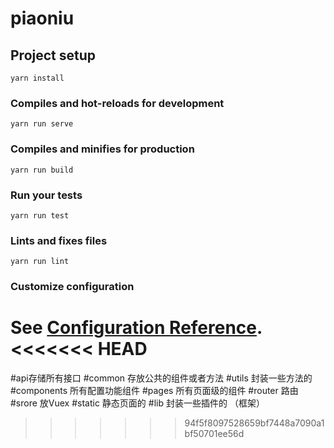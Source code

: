 # piaoniu

## Project setup
```
yarn install
```

### Compiles and hot-reloads for development
```
yarn run serve
```

### Compiles and minifies for production
```
yarn run build
```

### Run your tests
```
yarn run test
```

### Lints and fixes files
```
yarn run lint
```

### Customize configuration
See [Configuration Reference](https://cli.vuejs.org/config/).
<<<<<<< HEAD
=======


#api存储所有接口
#common 存放公共的组件或者方法
#utils  封装一些方法的
#components      所有配置功能组件
#pages   所有页面级的组件
#router  路由
#srore   放Vuex
#static   静态页面的
#lib   封装一些插件的 （框架）
>>>>>>> 94f5f8097528659bf7448a7090a1bf50701ee56d
